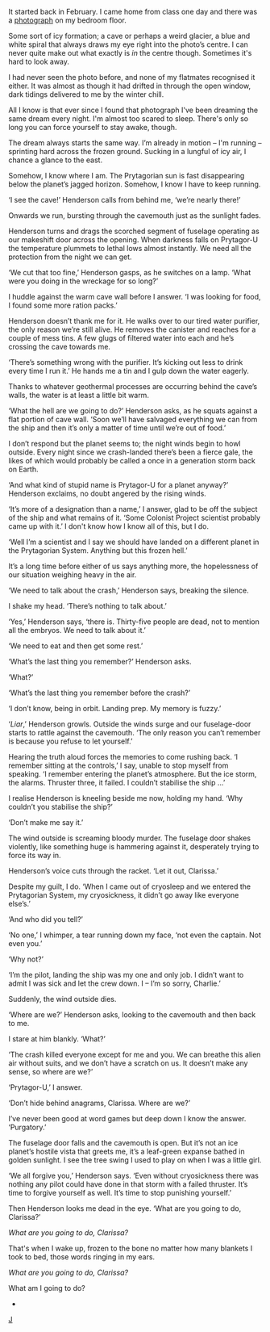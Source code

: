 It started back in February. I came home from class one day and there was a [photograph](https://i.redd.it/ptq3ucknles91.jpg) on my bedroom floor.

Some sort of icy formation; a cave or perhaps a weird glacier, a blue and white spiral that always draws my eye right into the photo’s centre. I can never quite make out what exactly is *in* the centre though. Sometimes it's hard to look away.

I had never seen the photo before, and none of my flatmates recognised it either. It was almost as though it had drifted in through the open window, dark tidings delivered to me by the winter chill.

All I know is that ever since I found that photograph I've been dreaming the same dream every night. I'm almost too scared to sleep. There's only so long you can force yourself to stay awake, though.

The dream always starts the same way. I’m already in motion – I'm running – sprinting hard across the frozen ground. Sucking in a lungful of icy air, I chance a glance to the east.

Somehow, I know where I am. The Prytagorian sun is fast disappearing below the planet’s jagged horizon. Somehow, I know I have to keep running.

‘I see the cave!’ Henderson calls from behind me, ‘we’re nearly there!’

Onwards we run, bursting through the cavemouth just as the sunlight fades.

Henderson turns and drags the scorched segment of fuselage operating as our makeshift door across the opening. When darkness falls on Prytagor-U the temperature plummets to lethal lows almost instantly. We need all the protection from the night we can get.

‘We cut that too fine,’ Henderson gasps, as he switches on a lamp. ‘What were you doing in the wreckage for so long?’

I huddle against the warm cave wall before I answer. ‘I was looking for food, I found some more ration packs.’

Henderson doesn’t thank me for it. He walks over to our tired water purifier, the only reason we’re still alive. He removes the canister and reaches for a couple of mess tins. A few glugs of filtered water into each and he’s crossing the cave towards me.

‘There’s something wrong with the purifier. It’s kicking out less to drink every time I run it.’ He hands me a tin and I gulp down the water eagerly.

Thanks to whatever geothermal processes are occurring behind the cave’s walls, the water is at least a little bit warm.

‘What the hell are we going to do?’ Henderson asks, as he squats against a flat portion of cave wall. ‘Soon we’ll have salvaged everything we can from the ship and then it’s only a matter of time until we’re out of food.’

I don’t respond but the planet seems to; the night winds begin to howl outside. Every night since we crash-landed there’s been a fierce gale, the likes of which would probably be called a once in a generation storm back on Earth.

‘And what kind of stupid name is Prytagor-U for a planet anyway?’ Henderson exclaims, no doubt angered by the rising winds.

‘It’s more of a designation than a name,’ I answer, glad to be off the subject of the ship and what remains of it. ‘Some Colonist Project scientist probably came up with it.’ I don't know how I know all of this, but I do.

‘Well I’m a scientist and I say we should have landed on a different planet in the Prytagorian System. Anything but this frozen hell.’

It’s a long time before either of us says anything more, the hopelessness of our situation weighing heavy in the air.

‘We need to talk about the crash,’ Henderson says, breaking the silence.

I shake my head. ‘There’s nothing to talk about.’

‘Yes,’ Henderson says, ‘there is. Thirty-five people are dead, not to mention all the embryos. We need to talk about it.’

‘We need to eat and then get some rest.’

‘What’s the last thing you remember?’ Henderson asks.

‘What?’

‘What’s the last thing you remember before the crash?’

‘I don’t know, being in orbit. Landing prep. My memory is fuzzy.’

‘*Liar*,’ Henderson growls. Outside the winds surge and our fuselage-door starts to rattle against the cavemouth. ‘The only reason you can’t remember is because you refuse to let yourself.’

Hearing the truth aloud forces the memories to come rushing back. ‘I remember sitting at the controls,’ I say, unable to stop myself from speaking. ‘I remember entering the planet’s atmosphere. But the ice storm, the alarms. Thruster three, it failed. I couldn’t stabilise the ship …’

I realise Henderson is kneeling beside me now, holding my hand. ‘Why couldn’t you stabilise the ship?’

‘Don’t make me say it.’

The wind outside is screaming bloody murder. The fuselage door shakes violently, like something huge is hammering against it, desperately trying to force its way in.

Henderson’s voice cuts through the racket. ‘Let it out, Clarissa.’

Despite my guilt, I do. ‘When I came out of cryosleep and we entered the Prytagorian System, my cryosickness, it didn’t go away like everyone else’s.’

‘And who did you tell?’

‘No one,’ I whimper, a tear running down my face, ‘not even the captain. Not even you.’

‘Why not?’

‘I’m the pilot, landing the ship was my one and only job. I didn’t want to admit I was sick and let the crew down. I – I’m so sorry, Charlie.’

Suddenly, the wind outside dies.

‘Where are we?’ Henderson asks, looking to the cavemouth and then back to me.

I stare at him blankly. ‘What?’

‘The crash killed everyone except for me and you. We can breathe this alien air without suits, and we don’t have a scratch on us. It doesn’t make any sense, so where are we?’

‘Prytagor-U,’ I answer.

‘Don’t hide behind anagrams, Clarissa. Where are we?’

I’ve never been good at word games but deep down I know the answer. ‘Purgatory.’

The fuselage door falls and the cavemouth is open. But it’s not an ice planet’s hostile vista that greets me, it’s a leaf-green expanse bathed in golden sunlight. I see the tree swing I used to play on when I was a little girl.

‘We all forgive you,’ Henderson says. ‘Even without cryosickness there was nothing any pilot could have done in that storm with a failed thruster. It’s time to forgive yourself as well. It’s time to stop punishing yourself.’

Then Henderson looks me dead in the eye. ‘What are you going to do, Clarissa?’

*What are you going to do, Clarissa?*

That's when I wake up, frozen to the bone no matter how many blankets I took to bed, those words ringing in my ears.

*What are you going to do, Clarissa?*

What am I going to do?

*

[J](https://linktr.ee/JackCroxall)